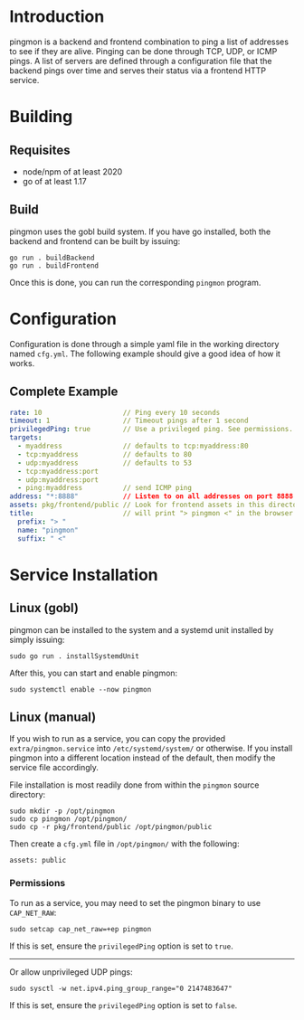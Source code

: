 # Introduction
pingmon is a backend and frontend combination to ping a list of addresses to see if they are alive. Pinging can be done through TCP, UDP, or ICMP pings. A list of servers are defined through a configuration file that the backend pings over time and serves their status via a frontend HTTP service.

# Building

## Requisites

  * node/npm of at least 2020
  * go of at least 1.17

## Build

pingmon uses the gobl build system. If you have go installed, both the backend and frontend can be built by issuing:

```
go run . buildBackend
go run . buildFrontend
```

Once this is done, you can run the corresponding `pingmon` program.

# Configuration
Configuration is done through a simple yaml file in the working directory named `cfg.yml`. The following example should give a good idea of how it works.

## Complete Example
```yaml
rate: 10                    // Ping every 10 seconds
timeout: 1                  // Timeout pings after 1 second
privilegedPing: true        // Use a privileged ping. See permissions.
targets:
  - myaddress               // defaults to tcp:myaddress:80
  - tcp:myaddress           // defaults to 80
  - udp:myaddress           // defaults to 53
  - tcp:myaddress:port
  - udp:myaddress:port
  - ping:myaddress          // send ICMP ping
address: "*:8888"           // Listen to on all addresses on port 8888
assets: pkg/frontend/public // Look for frontend assets in this directory.
title:                      // will print "> pingmon <" in the browser
  prefix: "> "
  name: "pingmon"
  suffix: " <"
```

# Service Installation

## Linux (gobl)
pingmon can be installed to the system and a systemd unit installed by simply issuing:

```
sudo go run . installSystemdUnit
```

After this, you can start and enable pingmon:

```
sudo systemctl enable --now pingmon
```

## Linux (manual)
If you wish to run as a service, you can copy the provided `extra/pingmon.service` into `/etc/systemd/system/` or otherwise. If you install pingmon into a different location instead of the default, then modify the service file accordingly.

File installation is most readily done from within the `pingmon` source directory:

```
sudo mkdir -p /opt/pingmon
sudo cp pingmon /opt/pingmon/
sudo cp -r pkg/frontend/public /opt/pingmon/public
```

Then create a `cfg.yml` file in `/opt/pingmon/` with the following:

```
assets: public
```

### Permissions
To run as a service, you may need to set the pingmon binary to use `CAP_NET_RAW`:

```
sudo setcap cap_net_raw=+ep pingmon
```

If this is set, ensure the `privilegedPing` option is set to `true`.

----

Or allow unprivileged UDP pings:

```
sudo sysctl -w net.ipv4.ping_group_range="0 2147483647"
```

If this is set, ensure the `privilegedPing` option is set to `false`.

